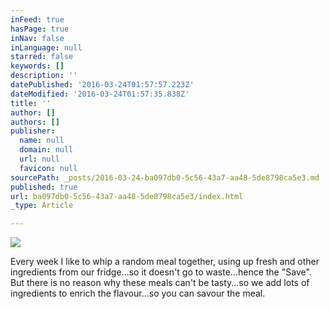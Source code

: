 ```yaml
---
inFeed: true
hasPage: true
inNav: false
inLanguage: null
starred: false
keywords: []
description: ''
datePublished: '2016-03-24T01:57:57.223Z'
dateModified: '2016-03-24T01:57:35.838Z'
title: ''
author: []
authors: []
publisher:
  name: null
  domain: null
  url: null
  favicon: null
sourcePath: _posts/2016-03-24-ba097db0-5c56-43a7-aa48-5de8798ca5e3.md
published: true
url: ba097db0-5c56-43a7-aa48-5de8798ca5e3/index.html
_type: Article

---
```

![](https://the-grid-user-content.s3-us-west-2.amazonaws.com/8ce8bbf1-7209-480f-a721-13433fb0c919.jpg)

Every week I like to whip a random meal together, using up fresh and other ingredients from our fridge...so it doesn't go to waste...hence the "Save". But there is no reason why these meals can't be tasty...so we add lots of ingredients to enrich the flavour...so you can savour the meal.